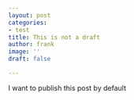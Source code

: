 ```yaml
---
layout: post
categories:
- test
title: This is not a draft
author: frank
image: ''
draft: false

---
```

I want to publish this post by default